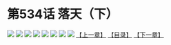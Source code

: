# 第534话 落天（下）
![](https://mhpic.xiaomingtaiji.net/comic/D/斗破苍穹拆分版/534话/1.jpg-zymk.middle.webp)
![](https://mhpic.xiaomingtaiji.net/comic/D/斗破苍穹拆分版/534话/2.jpg-zymk.middle.webp)
![](https://mhpic.xiaomingtaiji.net/comic/D/斗破苍穹拆分版/534话/3.jpg-zymk.middle.webp)
![](https://mhpic.xiaomingtaiji.net/comic/D/斗破苍穹拆分版/534话/4.jpg-zymk.middle.webp)
![](https://mhpic.xiaomingtaiji.net/comic/D/斗破苍穹拆分版/534话/5.jpg-zymk.middle.webp)
![](https://mhpic.xiaomingtaiji.net/comic/D/斗破苍穹拆分版/534话/6.jpg-zymk.middle.webp)
![](https://mhpic.xiaomingtaiji.net/comic/D/斗破苍穹拆分版/534话/7.jpg-zymk.middle.webp)
![](https://mhpic.xiaomingtaiji.net/comic/D/斗破苍穹拆分版/534话/8.jpg-zymk.middle.webp)
[【上一章】](./533.md)
[【目录】](./README.md)
[【下一章】](./535.md)
